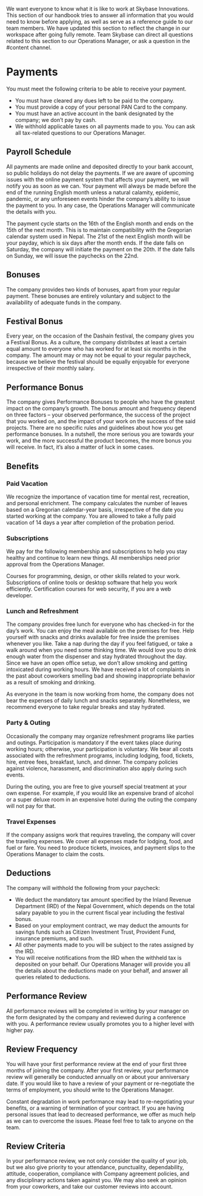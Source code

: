 We want everyone to know what it is like to work at Skybase Innovations. This section of our handbook tries to answer all information that you would need to know before applying, as well as serve as a reference guide to our team members. We have updated this section to reflect the change in our workspace after going fully remote. Team Skybase can direct all questions related to this section to our Operations Manager, or ask a question in the #content channel.

# Payments
You must meet the following criteria to be able to receive your payment.

- You must have cleared any dues left to be paid to the company.
- You must provide a copy of your personal PAN Card to the company.
- You must have an active account in the bank designated by the company; we don’t pay by cash.
- We withhold applicable taxes on all payments made to you. You can ask all tax-related questions to our Operations Manager.

## Payroll Schedule
All payments are made online and deposited directly to your bank account, so public holidays do not delay the payments. If we are aware of upcoming issues with the online payment system that affects your payment, we will notify you as soon as we can. Your payment will always be made before the end of the running English month unless a natural calamity, epidemic, pandemic, or any unforeseen events hinder the company’s ability to issue the payment to you. In any case, the Operations Manager will communicate the details with you.

The payment cycle starts on the 16th of the English month and ends on the 15th of the next month. This is to maintain compatibility with the Gregorian calendar system used in Nepal.
The 21st of the next English month will be your payday, which is six days after the month ends.
If the date falls on Saturday, the company will initiate the payment on the 20th.
If the date falls on Sunday, we will issue the paychecks on the 22nd.

## Bonuses
The company provides two kinds of bonuses, apart from your regular payment. These bonuses are entirely voluntary and subject to the availability of adequate funds in the company.

## Festival Bonus
Every year, on the occasion of the Dashain festival, the company gives you a Festival Bonus. As a culture, the company distributes at least a certain equal amount to everyone who has worked for at least six months in the company. The amount may or may not be equal to your regular paycheck, because we believe the festival should be equally enjoyable for everyone irrespective of their monthly salary.

## Performance Bonus
The company gives Performance Bonuses to people who have the greatest impact on the company’s growth. The bonus amount and frequency depend on three factors – your observed performance, the success of the project that you worked on, and the impact of your work on the success of the said projects. There are no specific rules and guidelines about how you get performance bonuses. In a nutshell, the more serious you are towards your work, and the more successful the product becomes, the more bonus you will receive. In fact, it’s also a matter of luck in some cases.

## Benefits
### Paid Vacation
We recognize the importance of vacation time for mental rest, recreation, and personal enrichment. The company calculates the number of leaves based on a Gregorian calendar-year basis, irrespective of the date you started working at the company. You are allowed to take a fully paid vacation of 14 days a year after completion of the probation period.

### Subscriptions
We pay for the following membership and subscriptions to help you stay healthy and continue to learn new things. All memberships need prior approval from the Operations Manager.

Courses for programming, design, or other skills related to your work.
Subscriptions of online tools or desktop software that help you work efficiently.
Certification courses for web security, if you are a web developer.

### Lunch and Refreshment
The company provides free lunch for everyone who has checked-in for the day’s work. You can enjoy the meal available on the premises for free. Help yourself with snacks and drinks available for free inside the premises whenever you like. Take a nap during the day if you feel fatigued, or take a walk around when you need some thinking time. We would love you to drink enough water from the dispenser and stay hydrated throughout the day. Since we have an open office setup, we don’t allow smoking and getting intoxicated during working hours. We have received a lot of complaints in the past about coworkers smelling bad and showing inappropriate behavior as a result of smoking and drinking.

As everyone in the team is now working from home, the company does not bear the expenses of daily lunch and snacks separately. Nonetheless, we recommend everyone to take regular breaks and stay hydrated.

### Party & Outing
Occasionally the company may organize refreshment programs like parties and outings. Participation is mandatory if the event takes place during working hours; otherwise, your participation is voluntary. We bear all costs associated with the refreshment programs, including lodging, food, tickets, hire, entree fees, breakfast, lunch, and dinner. The company policies against violence, harassment, and discrimination also apply during such events.

During the outing, you are free to give yourself special treatment at your own expense. For example, if you would like an expensive brand of alcohol or a super deluxe room in an expensive hotel during the outing the company will not pay for that.

### Travel Expenses
If the company assigns work that requires traveling, the company will cover the traveling expenses. We cover all expenses made for lodging, food, and fuel or fare. You need to produce tickets, invoices, and payment slips to the Operations Manager to claim the costs.

## Deductions
The company will withhold the following from your paycheck:

- We deduct the mandatory tax amount specified by the Inland Revenue Department (IRD) of the Nepal Government, which depends on the total salary payable to you in the current fiscal year including the festival bonus.
- Based on your employment contract, we may deduct the amounts for savings funds such as Citizen Investment Trust, Provident Fund, insurance premiums, and such.
- All other payments made to you will be subject to the rates assigned by the IRD.
- You will receive notifications from the IRD when the withheld tax is deposited on your behalf.
Our Operations Manager will provide you all the details about the deductions made on your behalf, and answer all queries related to deductions.

## Performance Review
All performance reviews will be completed in writing by your manager on the form designated by the company and reviewed during a conference with you. A performance review usually promotes you to a higher level with higher pay.

## Review Frequency
You will have your first performance review at the end of your first three months of joining the company. After your first review, your performance review will generally be conducted annually on or about your anniversary date. If you would like to have a review of your payment or re-negotiate the terms of employment, you should write to the Operations Manager.

Constant degradation in work performance may lead to re-negotiating your benefits, or a warning of termination of your contract. If you are having personal issues that lead to decreased performance, we offer as much help as we can to overcome the issues. Please feel free to talk to anyone on the team.

## Review Criteria
In your performance review, we not only consider the quality of your job, but we also give priority to your attendance, punctuality, dependability, attitude, cooperation, compliance with Company agreement policies, and any disciplinary actions taken against you. We may also seek an opinion from your coworkers, and take our customer reviews into account.